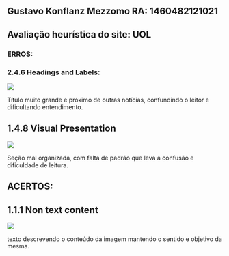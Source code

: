 ## Gustavo Konflanz Mezzomo RA: 	1460482121021

## Avaliação heurística do site: UOL

### ERROS:

### 2.4.6 Headings and Labels:

<img src = https://github.com/gustavomezzomo/bertoti/blob/main/IHC/Headings.png>

Título muito grande e próximo de outras notícias, confundindo o leitor e dificultando entendimento.

## 1.4.8 Visual Presentation

<img src = https://github.com/gustavomezzomo/bertoti/blob/main/IHC/visualPresentation.png>

Seção mal organizada, com falta de padrão que leva a confusão e dificuldade de leitura.

## ACERTOS:

## 1.1.1 Non text content

<img src = https://github.com/gustavomezzomo/bertoti/blob/main/IHC/textAlternative.png>

texto descrevendo o conteúdo da imagem mantendo o sentido e objetivo da mesma.
  
~~~


